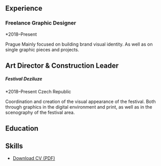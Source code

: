<!-- Use Markdown for headings, paragraphs, lists, etc. to add structural meaning to your content. -->

<!-- Name, about short decription, contact info? -->

<!-- Education or Experience first? -->

## Experience

### Freelance Graphic Designer		
*2018–Present

Prague
Mainly focused on building brand visual identity. As well as on single graphic pieces and projects.

## Art Director & Construction Leader
##### Festival Deziluze	
*2018–Present
Czech Republic	

Coordination and creation of the visual appearance of the festival. Both through graphics in the digital environment and print, as well as in the scenography of the festival area.



## Education

<!-- Higher education, not high school unless it's a speciality/vocational school worth mentioning. -->

## Skills

<!-- Not just software, please! See Caroline Win’s skills section: https://www.carolinewin.com/resume -->

- [Download CV (PDF)](pdf/cv-2021-11-ltycova.pdf) <!-- At the top or bottom? -->
